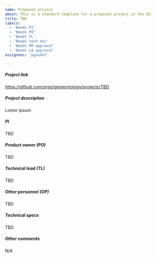```yaml
---
name: Proposed project
about: This is a standard template for a proposed project in the GO.
title: TBD
labels: 
  - 'Needs PI'
  - 'Needs PO'
  - 'Needs TL'
  - 'Needs tech doc'
  - 'Needs PM approval'
  - 'Needs LA approval'
assignees: 'pgaudet'

---
```


##### Project link
https://github.com/orgs/geneontology/projects/TBD

##### Project description
Lorem ipsum

##### PI
TBD

##### Product owner (PO)
TBD

##### Technical lead (TL)
TBD

##### Other personnel (OP)
TBD

##### Technical specs
TBD

##### Other comments
N/A
